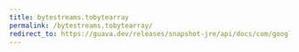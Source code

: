 ```yaml
---
title: bytestreams.tobytearray
permalink: /bytestreams.tobytearray/
redirect_to: https://guava.dev/releases/snapshot-jre/api/docs/com/google/common/io/ByteStreams.html#toByteArray-java.io.InputStream-
---
```

